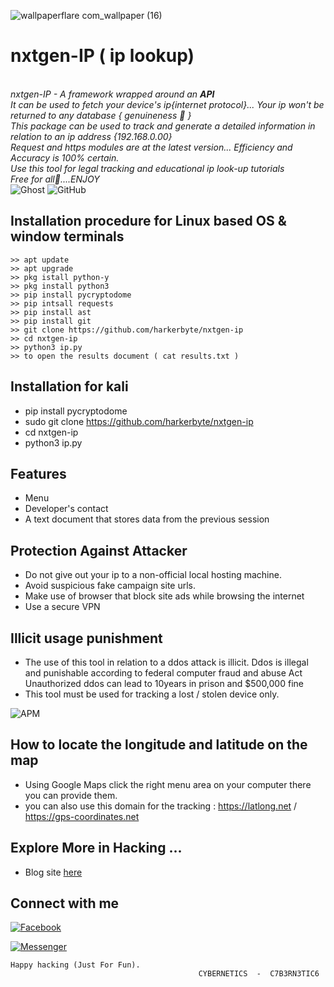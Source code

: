 ![wallpaperflare com_wallpaper (16)](https://user-images.githubusercontent.com/79071277/190261730-5f32f2ea-5ddf-41f9-9e75-fbbad54a1ab8.jpg)
# nxtgen-IP ( ip lookup)

   <i><br> nxtgen-IP - A framework wrapped around an **API**</i></li></br>
   <i>It can be used to fetch your device's ip{internet protocol}...
   Your ip won't be returned to any database { genuineness 💯 }</i></li></br>
   <i>This package can be used to track and generate a detailed information in relation to an ip address {192.168.0.00}</i></li></br>
   <i>Request and https modules are at the latest version... Efficiency and Accuracy is 100% certain.</i></li></br>
   <i>Use this tool for legal tracking and educational ip look-up tutorials</i></li></br> 
   <i>Free for all🙂....ENJOY</i></li></br>
![Ghost](https://img.shields.io/badge/ghost-000?style=for-the-badge&logo=ghost&logoColor=%23F7DF1E)
![GitHub](https://img.shields.io/badge/github-%23121011.svg?style=for-the-badge&logo=github&logoColor=white)


## Installation procedure for Linux based OS & window terminals
```
>> apt update 
>> apt upgrade 
>> pkg istall python-y 
>> pkg install python3
>> pip install pycryptodome
>> pip intsall requests
>> pip install ast
>> pip install git 
>> git clone https://github.com/harkerbyte/nxtgen-ip
>> cd nxtgen-ip
>> python3 ip.py
>> to open the results document ( cat results.txt )
```
## Installation for kali

* pip install pycryptodome
* sudo git clone https://github.com/harkerbyte/nxtgen-ip
* cd nxtgen-ip 
* python3 ip.py


## Features
* Menu 
* Developer's contact 
* A text document that stores data from the previous session



## Protection Against Attacker
* Do not give out your ip to a non-official local hosting machine.
* Avoid suspicious fake campaign site urls.
* Make use of browser that block site ads while browsing the internet
* Use a secure VPN

## Illicit usage punishment 
* The use of this tool in relation to a ddos attack is illicit.
 Ddos  is illegal and punishable according to federal computer fraud and abuse Act
 Unauthorized ddos can lead to 10years in prison and $500,000 fine
* This tool must be used for tracking a lost / stolen device only.


![APM](https://img.shields.io/apm/l/nxtgen-ip?style=for-the-badge)

## How to locate the longitude and latitude on the map
* Using Google Maps click the right menu area on your computer 
there you can provide them.
* you can also use this domain for the tracking : https://latlong.net  / https://gps-coordinates.net
## Explore More in Hacking ...
* Blog site <a href=https://cyberhacks.science.blog> here</a> 


## Connect with me
<a href = https://facebook.com/cyberhacks6>![Facebook](https://img.shields.io/badge/Facebook-%231877F2.svg?style=for-the-badge&logo=Facebook&logoColor=white)</a>

<a href =https://facebook.com/shade234sherif>![Messenger](https://img.shields.io/badge/Messenger-00B2FF?style=for-the-badge&logo=messenger&logoColor=white)</a>
~~~
Happy hacking (Just For Fun).
                                          CYBERNETICS  -  C7B3RN3TIC6
~~~
